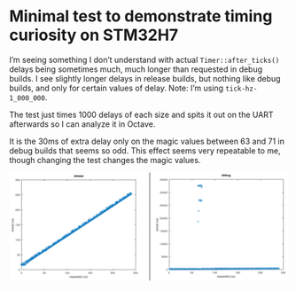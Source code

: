 # Minimal test to demonstrate timing curiosity on STM32H7

I’m seeing something I don’t understand with actual `Timer::after_ticks()` delays being sometimes much, much longer than requested in debug builds.  I see slightly longer delays in release builds, but nothing like debug builds, and only for certain values of delay. Note: I’m using `tick-hz-1_000_000`.

The test just times 1000 delays of each size and spits it out on the UART afterwards so I can analyze it in Octave.

It is the 30ms of extra delay only on the magic values between 63 and 71 in debug builds that seems so odd. This effect seems very repeatable to me, though changing the test changes the magic values.

![graphs](/Screenshot%20from%202023-12-14%2016-40-09.png)
